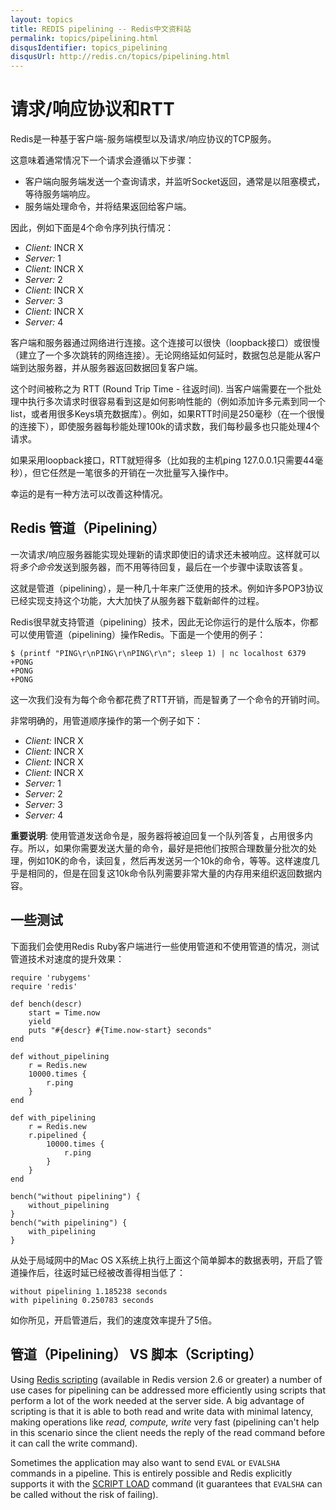 ```yaml
---
layout: topics
title: REDIS pipelining -- Redis中文资料站
permalink: topics/pipelining.html
disqusIdentifier: topics_pipelining
disqusUrl: http://redis.cn/topics/pipelining.html
---
```


请求/响应协议和RTT
===

Redis是一种基于客户端-服务端模型以及请求/响应协议的TCP服务。

这意味着通常情况下一个请求会遵循以下步骤：

* 客户端向服务端发送一个查询请求，并监听Socket返回，通常是以阻塞模式，等待服务端响应。
* 服务端处理命令，并将结果返回给客户端。

因此，例如下面是4个命令序列执行情况：

 * *Client:* INCR X
 * *Server:* 1
 * *Client:* INCR X
 * *Server:* 2
 * *Client:* INCR X
 * *Server:* 3
 * *Client:* INCR X
 * *Server:* 4

客户端和服务器通过网络进行连接。这个连接可以很快（loopback接口）或很慢（建立了一个多次跳转的网络连接）。无论网络延如何延时，数据包总是能从客户端到达服务器，并从服务器返回数据回复客户端。

这个时间被称之为 RTT (Round Trip Time - 往返时间). 当客户端需要在一个批处理中执行多次请求时很容易看到这是如何影响性能的（例如添加许多元素到同一个list，或者用很多Keys填充数据库）。例如，如果RTT时间是250毫秒（在一个很慢的连接下），即使服务器每秒能处理100k的请求数，我们每秒最多也只能处理4个请求。

如果采用loopback接口，RTT就短得多（比如我的主机ping 127.0.0.1只需要44毫秒），但它任然是一笔很多的开销在一次批量写入操作中。

幸运的是有一种方法可以改善这种情况。

Redis 管道（Pipelining）
---

一次请求/响应服务器能实现处理新的请求即使旧的请求还未被响应。这样就可以将*多个命令*发送到服务器，而不用等待回复，最后在一个步骤中读取该答复。

这就是管道（pipelining），是一种几十年来广泛使用的技术。例如许多POP3协议已经实现支持这个功能，大大加快了从服务器下载新邮件的过程。

Redis很早就支持管道（pipelining）技术，因此无论你运行的是什么版本，你都可以使用管道（pipelining）操作Redis。下面是一个使用的例子：

    $ (printf "PING\r\nPING\r\nPING\r\n"; sleep 1) | nc localhost 6379
    +PONG
    +PONG
    +PONG

这一次我们没有为每个命令都花费了RTT开销，而是智勇了一个命令的开销时间。

非常明确的，用管道顺序操作的第一个例子如下：

 * *Client:* INCR X
 * *Client:* INCR X
 * *Client:* INCR X
 * *Client:* INCR X
 * *Server:* 1
 * *Server:* 2
 * *Server:* 3
 * *Server:* 4

**重要说明**: 使用管道发送命令是，服务器将被迫回复一个队列答复，占用很多内存。所以，如果你需要发送大量的命令，最好是把他们按照合理数量分批次的处理，例如10K的命令，读回复，然后再发送另一个10k的命令，等等。这样速度几乎是相同的，但是在回复这10k命令队列需要非常大量的内存用来组织返回数据内容。

一些测试
---

下面我们会使用Redis Ruby客户端进行一些使用管道和不使用管道的情况，测试管道技术对速度的提升效果：

    require 'rubygems'
    require 'redis'

    def bench(descr)
        start = Time.now
        yield
        puts "#{descr} #{Time.now-start} seconds"
    end

    def without_pipelining
        r = Redis.new
        10000.times {
            r.ping
        }
    end

    def with_pipelining
        r = Redis.new
        r.pipelined {
            10000.times {
                r.ping
            }
        }
    end

    bench("without pipelining") {
        without_pipelining
    }
    bench("with pipelining") {
        with_pipelining
    }

从处于局域网中的Mac OS X系统上执行上面这个简单脚本的数据表明，开启了管道操作后，往返时延已经被改善得相当低了：

    without pipelining 1.185238 seconds
    with pipelining 0.250783 seconds

如你所见，开启管道后，我们的速度效率提升了5倍。

管道（Pipelining） VS 脚本（Scripting）
---

Using [Redis scripting](/commands/eval) (available in Redis version 2.6 or greater) a number of use cases for pipelining can be addressed more efficiently using scripts that perform a lot of the work needed at the server side. A big advantage of scripting is that it is able to both read and write data with minimal latency, making operations like *read, compute, write* very fast (pipelining can't help in this scenario since the client needs the reply of the read command before it can call the write command).

Sometimes the application may also want to send `EVAL` or `EVALSHA` commands in a pipeline. This is entirely possible and Redis explicitly supports it with the [SCRIPT LOAD](http://redis.io/commands/script-load) command (it guarantees that `EVALSHA` can be called without the risk of failing).
